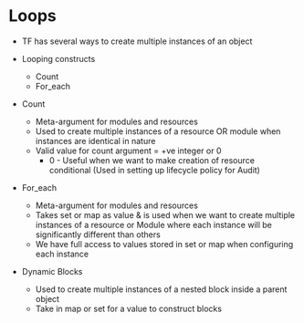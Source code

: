 # Loops

- TF has several ways to create multiple instances of an object
- Looping constructs
    - Count
    - For_each

- Count
    - Meta-argument for modules and resources
    - Used to create multiple instances of a resource OR module when instances are identical in nature
    - Valid value for count argument = +ve integer or 0
        - 0 - Useful when we want to make creation of resource conditional (Used in setting up lifecycle policy for Audit)

- For_each
    - Meta-argument for modules and resources
    - Takes set or map as value & is used when we want to create multiple instances of a resource or Module where each instance will be significantly different than others
    - We have full access to values stored in set or map when configuring each instance

- Dynamic Blocks
    - Used to create multiple instances of a nested block inside a parent object
    - Take in map or set for a value to construct blocks
